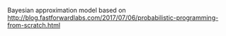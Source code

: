 Bayesian approximation model based on http://blog.fastforwardlabs.com/2017/07/06/probabilistic-programming-from-scratch.html
